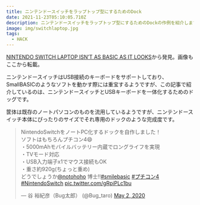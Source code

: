 ```yaml
---
title: ニンテンドースイッチをラップトップ型にするためのDock
date: 2021-11-23T05:10:05.710Z
description: ニンテンドースイッチをラップトップ型にするためのDockの作例を紹介します。
image: img/switchlaptop.jpg
tags:
  - HACK
---
```

[NINTENDO SWITCH LAPTOP ISN’T AS BASIC AS IT LOOKS](https://hackaday.com/2020/05/05/nintendo-switch-laptop-isnt-as-basic-as-it-looks/)から発見。画像もここから転載。

ニンテンドースイッチはUSB接続のキーボードをサポートしており、SmallBASICのようなソフトを動かす際には重宝するようですが、この記事で紹介しているのは、ニンテンドースイッチとUSBキーボードを一体化するためのドッグです。

筐体は既存のノートパソコンのものを流用しているようですが、ニンテンドースイッチ本体にぴったりのサイズでそれ専用のドックのような完成度です。

<blockquote class="twitter-tweet"><p lang="ja" dir="ltr">NintendoSwitchをノートPC化するドックを自作しました！<br>ソフトはもちろんプチコン4😄<br>・5000mAhモバイルバッテリー内蔵でロングライフを実現<br>・TVモード対応<br>・USB入力端子x1でマウス接続もOK<br>・重さ約920g(ちょっと重め)<br>どうでしょうか<a href="https://twitter.com/notohoho?ref_src=twsrc%5Etfw">@notohoho</a> 博士‼️<a href="https://twitter.com/hashtag/smilebasic?src=hash&amp;ref_src=twsrc%5Etfw">#smilebasic</a> <a href="https://twitter.com/hashtag/%E3%83%97%E3%83%81%E3%82%B3%E3%83%B34?src=hash&amp;ref_src=twsrc%5Etfw">#プチコン4</a> <a href="https://twitter.com/hashtag/NintendoSwitch?src=hash&amp;ref_src=twsrc%5Etfw">#NintendoSwitch</a> <a href="https://t.co/gRpiPLc1bu">pic.twitter.com/gRpiPLc1bu</a></p>&mdash; 谷 裕紀彦（Bug太郎） (@Bug_taro) <a href="https://twitter.com/Bug_taro/status/1256548048030756865?ref_src=twsrc%5Etfw">May 2, 2020</a></blockquote> <script async src="https://platform.twitter.com/widgets.js" charset="utf-8"></script>